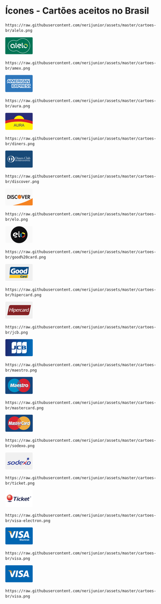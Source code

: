 # Ícones - Cartões aceitos no Brasil

`https://raw.githubusercontent.com/nerijunior/assets/master/cartoes-br/alelo.png`

![Alelo](https://raw.githubusercontent.com/nerijunior/assets/master/cartoes-br/alelo.png)

`https://raw.githubusercontent.com/nerijunior/assets/master/cartoes-br/amex.png`

![Amex](https://raw.githubusercontent.com/nerijunior/assets/master/cartoes-br/amex.png)

`https://raw.githubusercontent.com/nerijunior/assets/master/cartoes-br/aura.png`

![Aura](https://raw.githubusercontent.com/nerijunior/assets/master/cartoes-br/aura.png)

`https://raw.githubusercontent.com/nerijunior/assets/master/cartoes-br/diners.png`

![Diners](https://raw.githubusercontent.com/nerijunior/assets/master/cartoes-br/diners.png)

`https://raw.githubusercontent.com/nerijunior/assets/master/cartoes-br/discover.png`

![Discover](https://raw.githubusercontent.com/nerijunior/assets/master/cartoes-br/discover.png)

`https://raw.githubusercontent.com/nerijunior/assets/master/cartoes-br/elo.png`

![Elo](https://raw.githubusercontent.com/nerijunior/assets/master/cartoes-br/elo.png)

`https://raw.githubusercontent.com/nerijunior/assets/master/cartoes-br/good%20card.png`

![Good card](https://raw.githubusercontent.com/nerijunior/assets/master/cartoes-br/good%20card.png)

`https://raw.githubusercontent.com/nerijunior/assets/master/cartoes-br/hipercard.png`

![Hipercard](https://raw.githubusercontent.com/nerijunior/assets/master/cartoes-br/hipercard.png)

`https://raw.githubusercontent.com/nerijunior/assets/master/cartoes-br/jcb.png`

![Jcb](https://raw.githubusercontent.com/nerijunior/assets/master/cartoes-br/jcb.png)

`https://raw.githubusercontent.com/nerijunior/assets/master/cartoes-br/maestro.png`

![Maestro](https://raw.githubusercontent.com/nerijunior/assets/master/cartoes-br/maestro.png)

`https://raw.githubusercontent.com/nerijunior/assets/master/cartoes-br/mastercard.png`

![Mastercard](https://raw.githubusercontent.com/nerijunior/assets/master/cartoes-br/mastercard.png)

`https://raw.githubusercontent.com/nerijunior/assets/master/cartoes-br/sodexo.png`

![Sodexo](https://raw.githubusercontent.com/nerijunior/assets/master/cartoes-br/sodexo.png)

`https://raw.githubusercontent.com/nerijunior/assets/master/cartoes-br/ticket.png`

![Ticket](https://raw.githubusercontent.com/nerijunior/assets/master/cartoes-br/ticket.png)

`https://raw.githubusercontent.com/nerijunior/assets/master/cartoes-br/visa-electron.png`

![Visa-electron](https://raw.githubusercontent.com/nerijunior/assets/master/cartoes-br/visa-electron.png)

`https://raw.githubusercontent.com/nerijunior/assets/master/cartoes-br/visa.png`

![Visa](https://raw.githubusercontent.com/nerijunior/assets/master/cartoes-br/visa.png)

`https://raw.githubusercontent.com/nerijunior/assets/master/cartoes-br/visa.png`